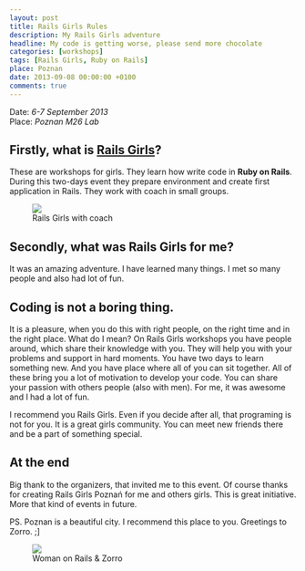 ```yaml
---
layout: post
title: Rails Girls Rules
description: My Rails Girls adventure
headline: My code is getting worse, please send more chocolate
categories: [workshops]
tags: [Rails Girls, Ruby on Rails]
place: Poznan
date: 2013-09-08 00:00:00 +0100
comments: true
---
```


Date: *6-7 September 2013*<br>
Place: *Poznan M26 Lab*

## Firstly, what is [Rails Girls](http://railsgirls.com/)?

These are workshops for girls. They learn how write code in **Ruby on Rails**. During this two-days event they prepare environment and create first application in Rails. They work with coach in small groups.

<figure>
  <a href="{{ site.baseurl_root }}/images/rails-girls-rules/coach.jpg"><img src="{{ site.baseurl_root }}/images/rails-girls-rules/coach.jpg"></a>
  <figcaption>Rails Girls with coach</figcaption>
</figure>

## Secondly, what was Rails Girls for me?

It was an amazing adventure. I have learned many things. I met so many people and also had lot of fun.

## Coding is not a boring thing.

It is a pleasure, when you do this with right people, on the right time and in the right place. What do I mean? On Rails Girls workshops you have people around, which share their knowledge with you. They will help you with your problems and support in hard moments.
You have two days to learn something new.
And you have place where all of you can sit together. All of these bring you a lot of motivation to develop your code. You can share your passion with others people (also with men). For me, it was awesome and I had a lot of fun.

I recommend you Rails Girls. Even if you decide after all, that programing is not for you. It is a great girls community. You can meet new friends there and be a part of something special.

## At the end

Big thank to the organizers, that invited me to this event. Of course thanks for creating Rails Girls Poznań for me and others girls. This is great initiative. More that kind of events in future.

PS. Poznan is a beautiful city. I recommend this place to you. Greetings to Zorro. ;]

<figure>
  <a href="{{ site.baseurl_root }}/images/rails-girls-rules/zorro.jpg"><img src="{{ site.baseurl_root }}/images/rails-girls-rules/zorro.jpg"></a>
  <figcaption>Woman on Rails & Zorro</figcaption>
</figure>
